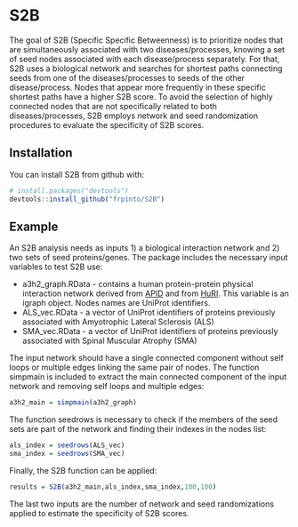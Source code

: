 # S2B

The goal of S2B (Specific Specific Betweenness) is to prioritize nodes that are simultaneously associated with two diseases/processes, knowing a set of seed nodes associated with each disease/process separately. For that, S2B uses a biological network and searches for shortest paths connecting seeds from one of the diseases/processes to seeds of the other disease/process. Nodes that appear more frequently in these specific shortest paths have a higher S2B score. To avoid the selection of highly connected nodes that are not specifically related to both diseases/processes, S2B employs network and seed randomization procedures to evaluate the specificity of S2B scores.

## Installation

You can install S2B from github with:


``` r
# install.packages("devtools")
devtools::install_github("frpinto/S2B")
```

## Example

An S2B analysis needs as inputs 1) a biological interaction network and 2) two sets of seed proteins/genes. The package includes the necessary input variables to test S2B use:
* a3h2_graph.RData - contains a human protein-protein physical interaction network derived from [APID](apid.dep.usal.es/) and from [HuRI](http://interactome.baderlab.org/). This variable is an igraph object. Nodes names are UniProt identifiers.
* ALS_vec.RData - a vector of UniProt identifiers of proteins previously associated with Amyotrophic Lateral Sclerosis (ALS)
* SMA_vec.RData - a vector of UniProt identifiers of proteins previously associated with Spinal Muscular Atrophy (SMA)

The input network should have a single connected component without self loops or multiple edges linking the same pair of nodes. The function simpmain is included to extract the main connected component of the input network and removing self loops and multiple edges: 

``` r
a3h2_main = simpmain(a3h2_graph)
```

The function seedrows is necessary to check if the members of the seed sets are part of the network and finding their indexes in the nodes list:

``` r
als_index = seedrows(ALS_vec)
sma_index = seedrows(SMA_vec)
```

Finally, the S2B function can be applied:


``` r
results = S2B(a3h2_main,als_index,sma_index,100,100)
```
The last two inputs are the number of network and seed randomizations applied to estimate the specificity of S2B scores.
